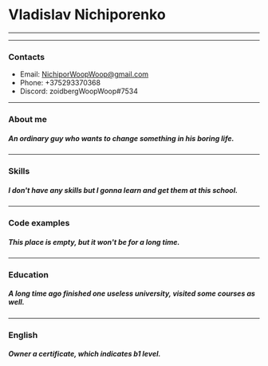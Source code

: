 # Vladislav Nichiporenko #
---
---
### Contacts ###

- Email: NichiporWoopWoop@gmail.com
- Phone: +375293370368
- Discord: zoidbergWoopWoop#7534
---
### About me ###

##### An ordinary guy who wants to change something in his boring life. #####
---
### Skills ###

##### I don't have any skills but I gonna learn and get them at this school. #####
---
### Code examples ###

##### This place is empty, but it won't be for a long time. #####
---
### Education ###

##### A long time ago finished one useless university, visited some courses as well. #####
---
### English ###

##### Owner a certificate, which indicates b1 level. #####
